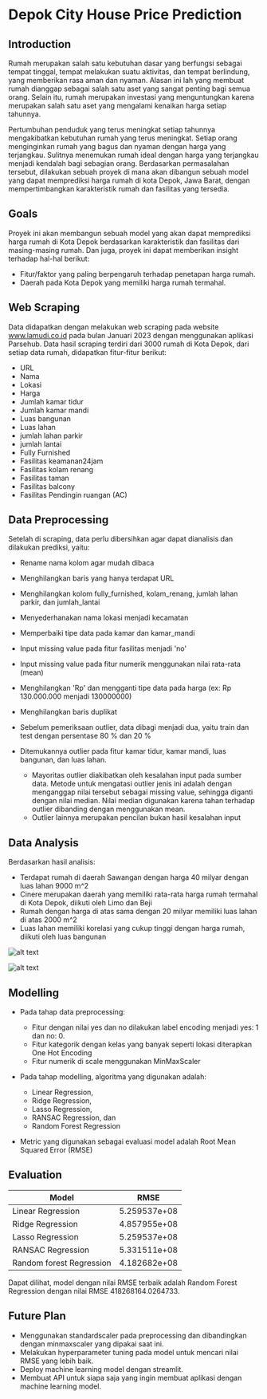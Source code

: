 # Depok City House Price Prediction

## Introduction

Rumah merupakan salah satu kebutuhan dasar yang berfungsi sebagai tempat tinggal, tempat melakukan suatu aktivitas, dan tempat berlindung, yang memberikan rasa aman dan nyaman. Alasan ini lah yang membuat rumah dianggap sebagai salah satu aset yang sangat penting bagi semua orang. Selain itu, rumah merupakan investasi yang menguntungkan karena merupakan salah satu aset yang mengalami kenaikan harga setiap tahunnya.

Pertumbuhan penduduk yang terus meningkat setiap tahunnya mengakibatkan kebutuhan rumah yang terus meningkat. Setiap orang menginginkan rumah yang bagus dan nyaman dengan harga yang terjangkau. Sulitnya menemukan rumah ideal dengan harga yang terjangkau menjadi kendalah bagi sebagian orang. Berdasarkan permasalahan tersebut, dilakukan sebuah proyek di mana akan dibangun sebuah model yang dapat memprediksi harga rumah di kota Depok, Jawa Barat, dengan mempertimbangkan karakteristik rumah dan fasilitas yang tersedia.

## Goals

Proyek ini akan membangun sebuah model yang akan dapat memprediksi harga rumah di Kota Depok berdasarkan karakteristik dan fasilitas dari masing-masing rumah. Dan juga, proyek ini dapat memberikan insight terhadap hal-hal berikut:

- Fitur/faktor yang paling berpengaruh terhadap penetapan harga rumah.
- Daerah pada Kota Depok yang memiliki harga rumah termahal.

## Web Scraping

Data didapatkan dengan melakukan web scraping pada website www.lamudi.co.id pada bulan Januari 2023 dengan menggunakan aplikasi Parsehub. Data hasil scraping terdiri dari 3000 rumah di Kota Depok, dari setiap data rumah, didapatkan fitur-fitur berikut:

- URL
- Nama
- Lokasi
- Harga
- Jumlah kamar tidur
- Jumlah kamar mandi
- Luas bangunan
- Luas lahan
- jumlah lahan parkir
- jumlah lantai
- Fully Furnished
- Fasilitas keamanan24jam
- Fasilitas kolam renang
- Fasilitas taman
- Fasilitas balcony
- Fasilitas Pendingin ruangan (AC)

## Data Preprocessing

Setelah di scraping, data perlu dibersihkan agar dapat dianalisis dan dilakukan prediksi, yaitu:

- Rename nama kolom agar mudah dibaca
- Menghilangkan baris yang hanya terdapat URL
- Menghilangkan kolom fully_furnished, kolam_renang, jumlah lahan parkir, dan jumlah_lantai
- Menyederhanakan nama lokasi menjadi kecamatan
- Memperbaiki tipe data pada kamar dan kamar_mandi
- Input missing value pada fitur fasilitas menjadi 'no'
- Input missing value pada fitur numerik menggunakan nilai rata-rata (mean)
- Menghilangkan 'Rp' dan mengganti tipe data pada harga (ex: Rp 130.000.000 menjadi 130000000)
- Menghilangkan baris duplikat
- Sebelum pemeriksaan outlier, data dibagi menjadi dua, yaitu train dan test dengan persentase 80 % dan 20 %
- Ditemukannya outlier pada fitur kamar tidur, kamar mandi, luas bangunan, dan luas lahan.

  - Mayoritas outlier diakibatkan oleh kesalahan input pada sumber data. Metode untuk mengatasi outlier jenis ini adalah dengan menganggap nilai tersebut sebagai missing value, sehingga diganti dengan nilai median. Nilai median digunakan karena tahan terhadap outlier dibanding dengan menggunakan mean.
  - Outlier lainnya merupakan pencilan bukan hasil kesalahan input

## Data Analysis

Berdasarkan hasil analisis:

- Terdapat rumah di daerah Sawangan dengan harga 40 milyar dengan luas lahan 9000 m^2
- Cinere merupakan daerah yang memiliki rata-rata harga rumah termahal di Kota Depok, diikuti oleh Limo dan Beji
- Rumah dengan harga di atas sama dengan 20 milyar memiliki luas lahan di atas 2000 m^2
- Luas lahan memiliki korelasi yang cukup tinggi dengan harga rumah, diikuti oleh luas bangunan

![alt text](https://github.com/anggapark/Depok-houseprice-prediction/blob/main/asset/korelasi.png?raw=true)

![alt text](https://github.com/anggapark/Depok-houseprice-prediction/blob/main/asset/rumah_termahal.png?raw=true)

## Modelling

- Pada tahap data preprocessing:

  - Fitur dengan nilai yes dan no dilakukan label encoding menjadi yes: 1 dan no: 0.
  - Fitur kategorik dengan kelas yang banyak seperti lokasi diterapkan One Hot Encoding
  - Fitur numerik di scale menggunakan MinMaxScaler

- Pada tahap modelling, algoritma yang digunakan adalah:

  - Linear Regression,
  - Ridge Regression,
  - Lasso Regression,
  - RANSAC Regression, dan
  - Random Forest Regression

- Metric yang digunakan sebagai evaluasi model adalah Root Mean Squared Error (RMSE)

## Evaluation

| Model                    | RMSE         |
| ------------------------ | ------------ |
| Linear Regression        | 5.259537e+08 |
| Ridge Regression         | 4.857955e+08 |
| Lasso Regression         | 5.259537e+08 |
| RANSAC Regression        | 5.331511e+08 |
| Random forest Regression | 4.182682e+08 |

Dapat dilihat, model dengan nilai RMSE terbaik adalah Random Forest Regression dengan nilai RMSE 418268164.0264733.

## Future Plan

- Menggunakan standardscaler pada preprocessing dan dibandingkan dengan minmaxscaler yang dipakai saat ini.
- Melakukan hyperparameter tuning pada model untuk mencari nilai RMSE yang lebih baik.
- Deploy machine learning model dengan streamlit.
- Membuat API untuk siapa saja yang ingin membuat aplikasi dengan machine learning model.
